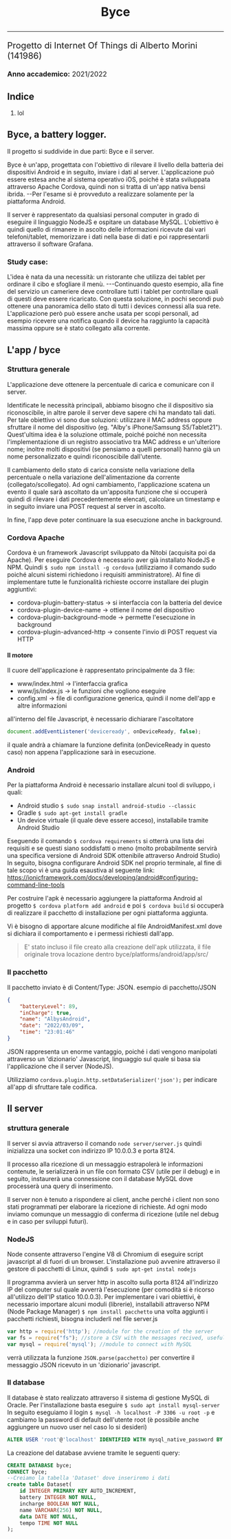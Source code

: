 # <p style="text-align:center">Byce </p>
___________
<div style="font-size: 16px">
    <p style="font-size: 20px"> Progetto di Internet Of Things di Alberto Morini (141986) </p>
    <b>Anno accademico:</b> 2021/2022

</div>


## Indice
1. lol

## Byce, a battery logger.
Il progetto si suddivide in due parti: Byce e il server.

Byce è un'app, progettata con l'obiettivo di rilevare il livello della batteria dei dispositivi Android e in seguito, inviare i dati al server.
L'applicazione può essere estesa anche al sistema operativo iOS, poiché è stata sviluppata attraverso Apache Cordova, quindi non si tratta di un'app nativa bensì ibrida.
--Per l'esame si è provveduto a realizzare solamente per la piattaforma Android.

Il server è rappresentato da qualsiasi personal computer in grado di eseguire il linguaggio NodeJS e ospitare un database MySQL.
L'obiettivo è quindi quello di rimanere in ascolto delle informazioni ricevute dai vari telefoni/tablet, memorizzare i dati nella base di dati e poi rappresentarli attraverso il software Grafana.

### Study case:
L'idea è nata da una necessità: un ristorante che utilizza dei tablet per ordinare il cibo e sfogliare il menù.
---Continuando questo esempio, alla fine del servizio un cameriere deve controllare tutti i tablet per controllare quali di questi deve essere ricaricato. Con questa soluzione, in pochi secondi può ottenere una panoramica dello stato di tutti i devices connessi alla sua rete.
L'applicazione però può essere anche usata per scopi personali, ad esempio ricevere una notifica quando il device ha raggiunto la capacità massima oppure se è stato collegato alla corrente.

## L'app / byce

### Struttura generale

L'applicazione deve ottenere la percentuale di carica e comunicare con il server.

Identificate le necessità principali, abbiamo bisogno che il dispositivo sia riconoscibile, in altre parole il server deve sapere chi ha mandato tali dati. Per tale obiettivo vi sono due soluzioni: utilizzare il MAC address oppure sfruttare il nome del dispositivo (eg. "Alby's iPhone/Samsung S5/Tablet21"). Quest'ultima idea è la soluzione ottimale, poiché poiché non necessita l'implementazione di un registro associativo tra MAC address e un'ulteriore nome; inoltre molti dispositivi (se pensiamo a quelli personali) hanno già un nome personalizzato e quindi riconoscibile dall'utente.

Il cambiamento dello stato di carica consiste nella variazione della percentuale o nella variazione dell'alimentazione da corrente (collegato/scollegato). Ad ogni cambiamento, l'applicazione scatena un evento il quale sarà ascoltato da un'apposita funzione che si occuperà quindi di rilevare i dati precedentemente elencati, calcolare un timestamp e in seguito inviare una POST request al server in ascolto.

In fine, l'app deve poter continuare la sua esecuzione anche in background.


### Cordova Apache
Cordova è un framework Javascript sviluppato da Nitobi (acquisita poi da Apache).
Per eseguire Cordova è necessario aver già installato NodeJS e NPM.
Quindi `$ sudo npm install -g cordova` (utilizziamo il comando sudo poiché alcuni sistemi richiedono i requisiti amministratore).
Al fine di implementare tutte le funzionalità richieste occorre installare dei plugin aggiuntivi:
* cordova-plugin-battery-status -> si interfaccia con la batteria del device
* cordova-plugin-device-name -> ottiene il nome del dispositivo
* cordova-plugin-background-mode -> permette l'esecuzione in background
* cordova-plugin-advanced-http -> consente l'invio di POST request via HTTP

#### Il motore

Il cuore dell'applicazione è rappresentato principalmente da 3 file:
* www/index.html -> l'interfaccia grafica
* www/js/index.js -> le funzioni che vogliono eseguire
* config.xml -> file di configurazione generica, quindi il nome dell'app e altre informazioni

all'interno del file Javascript, è necessario dichiarare l'ascoltatore
```javascript
document.addEventListener('deviceready', onDeviceReady, false);
```
il quale andrà a chiamare la funzione definita (onDeviceReady in questo caso) non appena l'applicazione sarà in esecuzione.


### Android

Per la piattaforma Android è necessario installare alcuni tool di sviluppo, i quali:
* Android studio `$ sudo snap install android-studio --classic`
* Gradle `$ sudo apt-get install gradle`
* Un device virtuale (il quale deve essere acceso), installabile tramite Android Studio

Eseguendo il comando `$ cordova requirements` si otterrà una lista dei requisiti e se questi siano soddisfatti o meno (molto probabilmente servirà una specifica versione di Android SDK ottenibile attraverso Android Studio)
In seguito, bisogna configurare Android SDK nel proprio terminale, al fine di tale scopo vi è una guida esaustiva al seguente link: https://ionicframework.com/docs/developing/android#configuring-command-line-tools

Per costruire l'apk è necessario aggiungere la piattaforma Android al progetto `$ cordova platform add android` e poi `$ cordova build` si occuperà di realizzare il pacchetto di installazione per ogni piattaforma aggiunta.

Vi è bisogno di apportare alcune modifiche al file AndroidManifest.xml dove si dichiara il comportamento e i permessi richiesti dall'app.
> E' stato incluso il file creato alla creazione dell'apk utilizzata, il file originale trova locazione dentro byce/platforms/android/app/src/


### Il pacchetto
Il pacchetto inviato è di Content/Type: JSON.
esempio di pacchetto/JSON
```JSON
{
    "batteryLevel": 89,
    "inCharge": true,
    "name": "AlbysAndroid",
    "date": "2022/03/09",
    "time": "23:01:46"
}
```
JSON rappresenta un enorme vantaggio, poiché i dati vengono manipolati attraverso un 'dizionario' Javascript, linguaggio sul quale si basa sia l'applicazione che il server (NodeJS).

Utilizziamo `cordova.plugin.http.setDataSerializer('json');` per indicare all'app di sfruttare tale codifica.


## Il server

### struttura generale
Il server si avvia attraverso il comando `node server/server.js` quindi inizializza una socket con indirizzo IP 10.0.0.3 e porta 8124.

Il processo alla ricezione di un messaggio estrapolerà le informazioni contenute, le serializzerà in un file con formato CSV (utile per il debug) e in seguito, instaurerà una connessione con il database MySQL dove processerà una query di inserimento.

Il server non è tenuto a rispondere ai client, anche perché i client non sono stati programmati per elaborare la ricezione di richieste. Ad ogni modo inviamo comunque un messaggio di conferma di ricezione (utile nel debug e in caso per sviluppi futuri).

### NodeJS
Node consente attraverso l'engine V8 di Chromium di eseguire script javascript al di fuori di un browser.
L'installazione può avvenire attraverso il gestore di pacchetti di Linux, quindi `$ sudo apt-get instal nodejs`

Il programma avvierà un server http in ascolto sulla porta 8124 all'indirizzo IP del computer sul quale avverrà l'esecuzione (per comodità si è ricorso all'utilizzo dell'IP statico 10.0.0.3).
Per implementare i vari obiettivi, è necessario importare alcuni moduli (librerie), installabili attraverso NPM (Node Package Manager) `$ npm install pacchetto`
una volta aggiunti i pacchetti richiesti, bisogna includerli nel file server.js
```javascript
var http = require('http'); //module for the creation of the server
var fs = require("fs"); //store a CSV with the messages recived, useful for debug
var mysql = require('mysql'); //module to connect with MySQL

```

verrà utilizzata la funzione `JSON.parse(pacchetto)` per convertire il messaggio JSON ricevuto in un 'dizionario' javascript.

### Il database
Il database è stato realizzato attraverso il sistema di gestione MySQL di Oracle.
Per l'installazione basta eseguire `$ sudo apt install mysql-server`
In seguito eseguiamo il login `$ mysql -h localhost -P 3306 -u root -p` e cambiamo la password di default dell'utente root (è possibile anche aggiungere un nuovo user nel caso lo si desideri)
```sql
ALTER USER 'root'@'localhost' IDENTIFIED WITH mysql_native_password BY 'YourPsw'
```

La creazione del database avviene tramite le seguenti query:
```sql
CREATE DATABASE byce;
CONNECT byce;
--Creiamo la tabella 'Dataset' dove inseriremo i dati
create table Dataset(
    id INTEGER PRIMARY KEY AUTO_INCREMENT,
    battery INTEGER NOT NULL,
    incharge BOOLEAN NOT NULL,
    name VARCHAR(256) NOT NULL,
    data DATE NOT NULL,
    tempo TIME NOT NULL
);
```
